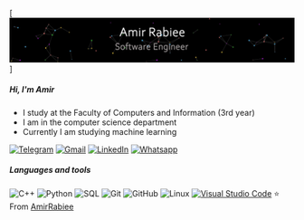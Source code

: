 [![Header](https://raw.githubusercontent.com/Amir1757/Amir1757/main/Name.gif)]

##### Hi, I'm Amir

- I study at the Faculty of Computers and Information (3rd year)
- I am in the computer science department
- Currently I am studying machine learning

[![Telegram](https://img.shields.io/badge/-TELEGRAM-2CA5E0?style=for-the-badge&logo=telegram&logoColor=white)](https://t.me/amirrabiee100200)
[![Gmail](https://img.shields.io/badge/-GMAIL-D14836?style=for-the-badge&logo=gmail&logoColor=white)](mailto:amir.rabiea2015@gmail.com)
[![LinkedIn](https://img.shields.io/badge/-LINKEDIN-0077B5?style=for-the-badge&logo=linkedin&logoColor=white)](https://www.linkedin.com/in/amir-rabiea-a738b7204/)
[![Whatsapp](https://img.shields.io/badge/whatsapp-%2325D366.svg?style=plastic&logo=whatsapp&logoColor=white)](https://wa.me/0201091064017)
##### Languages and tools

![C++](https://img.shields.io/badge/-C++-000000?style=flat&logo=c%2B%2B)
![Python](https://img.shields.io/badge/-Python-000000?style=flat&logo=python)
![SQL](https://img.shields.io/badge/-SQL-000000?style=flat&logo=postgresql)
![Git](https://img.shields.io/badge/-Git-222222?style=flat&logo=git&logoColor=F05032)
![GitHub](https://img.shields.io/badge/-GitHub-222222?style=flat&logo=github&logoColor=181717)
![Linux](https://img.shields.io/badge/-Linux-222222?style=flat&logo=linux&logoColor=FCC624)
[![Visual Studio Code](https://img.shields.io/badge/-VSCode-444444?style=flat&logo=visual-studio-code&logoColor=007ACC)](https://github.com/microsoft/vscode)
⭐️ From [AmirRabiee](https://github.com/Amir1757)
